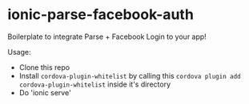 # ionic-parse-facebook-auth
Boilerplate to integrate Parse + Facebook Login to your app!

Usage:
- Clone this repo
- Install `cordova-plugin-whitelist` by calling this `cordova plugin add cordova-plugin-whitelist` inside it's directory 
- Do 'ionic serve'
